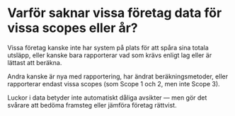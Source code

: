 # Varför saknar vissa företag data för vissa scopes eller år?

Vissa företag kanske inte har system på plats för att spåra sina totala utsläpp, eller kanske bara rapporterar vad som krävs enligt lag eller är lättast att beräkna.

Andra kanske är nya med rapportering, har ändrat beräkningsmetoder, eller rapporterar endast vissa scopes (som Scope 1 och 2, men inte Scope 3).

Luckor i data betyder inte automatiskt dåliga avsikter — men gör det svårare att bedöma framsteg eller jämföra företag rättvist.
